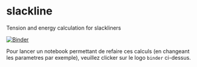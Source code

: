 # slackline
Tension and energy calculation for slackliners

[![Binder]([https://mybinder.org/badge_logo.svg)](https://mybinder.org/v2/gh/kif/slackline/HEAD?labpath=slackline.ipynb)

Pour lancer un notebook permettant de refaire ces calculs (en changeant les parametres par exemple), veuillez clicker sur le logo `binder` ci-dessus.
